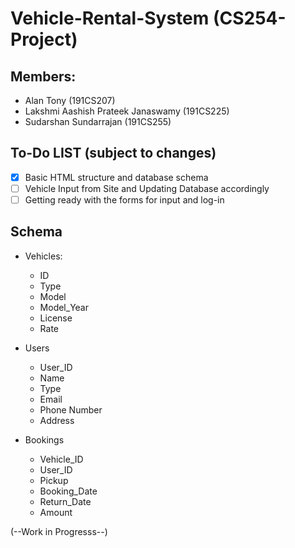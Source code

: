 # Vehicle-Rental-System (CS254-Project)

## Members:
- Alan Tony (191CS207)
- Lakshmi Aashish Prateek Janaswamy (191CS225)
- Sudarshan Sundarrajan (191CS255)
    
## To-Do LIST (subject to changes)
 - [X] Basic HTML structure and database schema
 - [ ] Vehicle Input from Site and Updating Database accordingly
 - [ ] Getting ready with the forms for input and log-in
    
## Schema
- Vehicles:
  - ID
  - Type
  - Model
  - Model_Year
  - License
  - Rate
     
- Users
  - User_ID
  - Name
  - Type
  - Email
  - Phone Number
  - Address
 
- Bookings
  - Vehicle_ID
  - User_ID
  - Pickup
  - Booking_Date
  - Return_Date
  - Amount

(--Work in Progresss--)
